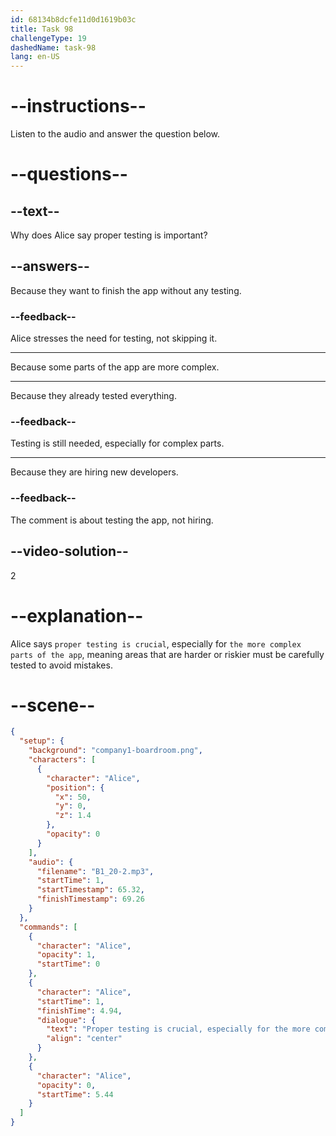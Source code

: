 ```yaml
---
id: 68134b8dcfe11d0d1619b03c
title: Task 98
challengeType: 19
dashedName: task-98
lang: en-US
---
```


<!-- (Audio) Alice: Proper testing is crucial, especially for the more complex parts of the app. -->

# --instructions--

Listen to the audio and answer the question below.

# --questions--

## --text--

Why does Alice say proper testing is important?

## --answers--

Because they want to finish the app without any testing.

### --feedback--

Alice stresses the need for testing, not skipping it.

---

Because some parts of the app are more complex.

---

Because they already tested everything.

### --feedback--

Testing is still needed, especially for complex parts.

---

Because they are hiring new developers.

### --feedback--

The comment is about testing the app, not hiring.

## --video-solution--

2

# --explanation--

Alice says `proper testing is crucial`, especially for `the more complex parts of the app`, meaning areas that are harder or riskier must be carefully tested to avoid mistakes.

# --scene--

```json
{
  "setup": {
    "background": "company1-boardroom.png",
    "characters": [
      {
        "character": "Alice",
        "position": {
          "x": 50,
          "y": 0,
          "z": 1.4
        },
        "opacity": 0
      }
    ],
    "audio": {
      "filename": "B1_20-2.mp3",
      "startTime": 1,
      "startTimestamp": 65.32,
      "finishTimestamp": 69.26
    }
  },
  "commands": [
    {
      "character": "Alice",
      "opacity": 1,
      "startTime": 0
    },
    {
      "character": "Alice",
      "startTime": 1,
      "finishTime": 4.94,
      "dialogue": {
        "text": "Proper testing is crucial, especially for the more complex parts of the app.",
        "align": "center"
      }
    },
    {
      "character": "Alice",
      "opacity": 0,
      "startTime": 5.44
    }
  ]
}
```
